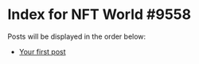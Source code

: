 # Index for NFT World #9558
Posts will be displayed in the order below:

- [Your first post](./001-first.md)

